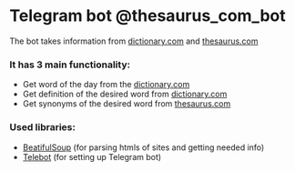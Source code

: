 # Telegram bot @thesaurus_com_bot
The bot takes information from [dictionary.com](https://www.dictionary.com) and [thesaurus.com](https://www.thesaurus.com) 
### It has 3 main functionality:
- Get word of the day from the [dictionary.com](https://www.dictionary.com)
- Get definition of the desired word from [dictionary.com](https://www.dictionary.com)
- Get synonyms of the desired word from [thesaurus.com](https://www.thesaurus.com) 

### Used  libraries:
- [BeatifulSoup](https://www.crummy.com/software/BeautifulSoup/bs4/doc/) (for parsing htmls of sites and getting needed info)
- [Telebot](https://github.com/eternnoir/pyTelegramBotAPI) (for setting up Telegram bot)
